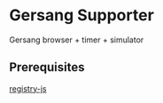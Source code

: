 # Gersang Supporter

Gersang browser + timer + simulator

## Prerequisites

[registry-js](https://github.com/desktop/registry-js/blob/master/docs/index.md)
